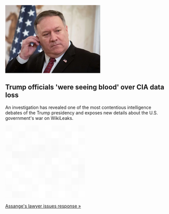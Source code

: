 
![Trump officials 'were seeing blood' over CIA data loss](./20210926115848.png)
## Trump officials 'were seeing blood' over CIA data loss

An investigation has revealed one of the most contentious intelligence debates of the Trump presidency and exposes new details about the U.S. government's war on WikiLeaks.

![pic](../square_bg.png)

[Assange's lawyer issues response »](https://www.yahoo.com/news/kidnapping-assassination-and-a-london-shoot-out-inside-the-ci-as-secret-war-plans-against-wiki-leaks-090057786.html)
